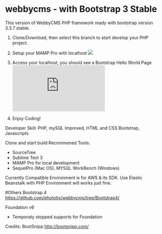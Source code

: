 # webbycms - with Bootstrap 3 Stable
This version of WebbyCMS PHP framework ready with bootstrap version 3.3.7 stable.

1) Clone/Download, then select this branch to start develop your PHP project.

2) Setup your MAMP Pro with localhost
![](https://gallery.brandon.my/upload/2023/03/03/20230303113334-de20efc8.png)

3) Access your localhost, you should see a Bootstrap Hello World Page
![](https://gallery.brandon.my/i.php?/upload/2023/03/03/20230303113742-b35c60ee-la.png)

4) Enjoy Coding!

Developer Skill: PHP, mySQL Improved, HTML and CSS Bootstrap, Javascripts

Clone and start build
Recommened Tools:
- SourceTree
- Sublime Text 3
- MAMP Pro for local development
- SequelPro (Mac OS), MYSQL WorkBench (Windows)

Currently Compatible Environment is for AWS & its SDK.
Use Elastic Beanstalk with PHP Environment will works just fine.

#Others
Bootstrap 4
https://github.com/phototix/webbycms/tree/Bootstrap4/

Foundation v6
- Temporaty stopped supports for Foundation

Credits:
BootSnipp
http://bootsnipp.com/

